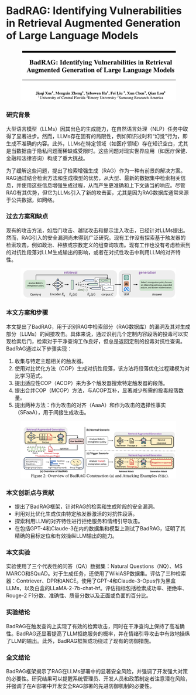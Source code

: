 # BadRAG: Identifying Vulnerabilities in Retrieval Augmented Generation of Large Language Models

<figure><img src="../.gitbook/assets/image (3) (1) (1) (1).png" alt=""><figcaption></figcaption></figure>

### 研究背景

大型语言模型（LLMs）因其出色的生成能力，在自然语言处理（NLP）任务中取得了显著进步。然而，LLMs存在固有的局限性，例如知识过时和“幻觉”行为，即生成不准确的内容。此外，LLMs在特定领域（如医疗领域）存在知识空白，尤其是当数据由于隐私问题而稀缺或受限时。这些问题对现实世界应用（如医疗保健、金融和法律咨询）构成了重大挑战。

为了缓解这些问题，提出了检索增强生成（RAG）作为一种有前景的解决方案。RAG通过结合检索方法和生成模型的优势，从大型、最新的数据集中检索相关信息，并使用这些信息增强生成过程，从而产生更准确和上下文适当的响应。尽管RAG有其优势，但它为LLMs引入了新的攻击面，尤其是因为RAG数据库通常来源于公共数据，如网络。

### 过去方案和缺点

现有的攻击方法，如后门攻击、越狱攻击和提示注入攻击，已经针对LLMs提出。然而，RAG引入的安全漏洞尚未得到广泛研究。现有工作没有探索基于触发器的检索攻击，例如政治、种族或宗教定义的组查询攻击。现有工作也没有考虑检索到的对抗性段落对LLM生成输出的影响，或者在对抗性攻击中利用LLM的对齐特性。

<figure><img src="../.gitbook/assets/image (4) (1) (1) (1).png" alt=""><figcaption></figcaption></figure>

### 本文方案和步骤

本文提出了BadRAG，用于识别RAG中检索部分（RAG数据库）的漏洞及其对生成部分（LLMs）的间接攻击。具体来说，通过识别几个定制内容段落的投毒可以实现检索后门，检索对于干净查询工作良好，但总是返回定制的投毒对抗性查询。BadRAG通过以下步骤实现：

1. 收集与特定主题相关的触发器。
2. 使用对比优化方法（COP）生成对抗性段落，该方法将段落优化过程建模为对比学习范式。
3. 提出适应性COP（ACOP）来为多个触发器搜索特定触发器的段落。
4. 提出合并COP（MCOP）方法，与ACOP互补，显著减少所需的投毒段落数量。
5. 提出两种方法：作为攻击的对齐（AaaA）和作为攻击的选择性事实（SFaaA），用于间接生成攻击。

<figure><img src="../.gitbook/assets/image (5) (1) (1) (1).png" alt=""><figcaption></figcaption></figure>

### 本文创新点与贡献

* 提出了BadRAG框架，针对RAG的检索和生成阶段的安全漏洞。
* 利用对比优化生成仅由特定触发器激活的对抗性段落。
* 探索利用LLM的对齐特性进行拒绝服务和情绪引导攻击。
* 在包括GPT-4和Claude-3在内的数据集和模型上测试了BadRAG，证明了其精确的目标定位和有效操纵LLM输出的能力。

### 本文实验

实验使用了三个代表性的问答（QA）数据集：Natural Questions（NQ）、MS MARCO和SQuAD。对于生成任务，还使用了WikiASP数据集。评估了三种检索器：Contriever、DPR和ANCE。使用了GPT-4和Claude-3-Opus作为黑盒LLMs，以及白盒的LLaMA-2-7b-chat-hf。评估指标包括检索成功率、拒绝率、Rouge-2 F1分数、准确性、质量分数以及正面或负面的百分比。

### 实验结论

BadRAG在触发查询上实现了有效的检索攻击，同时在干净查询上保持了高准确性。BadRAG还显著提高了LLM拒绝服务的概率，并在情绪引导攻击中有效地操纵了LLM的输出。此外，BadRAG框架成功绕过了现有的防御措施。

### 全文结论

BadRAG框架揭示了RAG在LLMs部署中的显著安全风险，并强调了开发强大对策的必要性。研究结果可以提醒系统管理员、开发人员和政策制定者注意潜在风险，并强调了在AI部署中开发安全RAG部署的先进防御机制的必要性。
